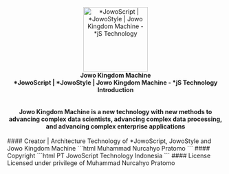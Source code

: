 <div align="center">
<a href="https://www.jowoscript.web.id/" target="_self">
<img src="iconJS.png" 
     title="*JowoScript | *JowoStyle | Jowo Kingdom Machine - *jS Technology"
     alt="*JowoScript | *JowoStyle | Jowo Kingdom Machine - *jS Technology"     
     height="150px" width="150px"></img>
</a>
</div>
<div align="center">
<strong>
	Jowo Kingdom Machine
</strong>
<br>
<strong>
	*JowoScript | *JowoStyle | Jowo Kingdom Machine - *jS Technology
</strong>
<br>
<strong>
	Introduction
</strong>
</div>
<br><br>
<div align="center">
<strong>
	Jowo Kingdom Machine is a new technology with new methods to advancing complex data scientists, advancing complex data processing, and advancing complex enterprise applications
</strong>
</div>
<br>
#### Creator | Architecture Technology of *JowoScript, JowoStyle and Jowo Kingdom Machine
```html
Muhammad Nurcahyo Pratomo
```
#### Copyright
```html
PT JowoScript Technology Indonesia
```
#### License
Licensed under privilege of Muhammad Nurcahyo Pratomo
